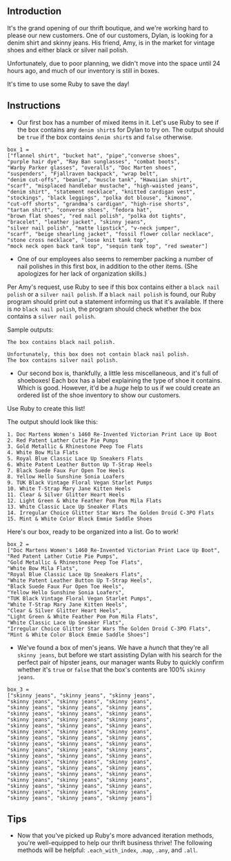 ## Introduction

It's the grand opening of our thrift boutique, and we're working hard to please our new customers. One of our customers, Dylan, is looking for a denim shirt and skinny jeans. His friend, Amy, is in the market for vintage shoes and either black or silver nail polish.

Unfortunately, due to poor planning, we didn't move into the space until 24 hours ago, and much of our inventory is still in boxes.

It's time to use some Ruby to save the day!

## Instructions

* Our first box has a number of mixed items in it. Let's use Ruby to see if the box contains any `denim shirt`s for Dylan to try on. The output should be `true` if the box contains `denim shirt`s and `false` otherwise.

```
box_1 =
["flannel shirt", "bucket hat", "pipe","converse shoes",
"purple hair dye", "Ray Ban sunglasses", "combat boots",
"Warby Parker glasses", "overalls", "Doc Marten shoes",
"suspenders", "Fjallraven backpack", "wrap belt",
"denim cut-offs", "beanie", "muscle tank", "Hawaiian shirt",
"scarf", "misplaced handlebar mustache", "high-waisted jeans",
"denim shirt", "statement necklace", "knitted cardigan vest",
"stockings", "black leggings", "polka dot blouse", "kimono",
"cut-off shorts", "grandma's cardigan", "high-rise shorts",
"tartan shirt", "converse shoes", "fedora hat",
"brown flat shoes", "red nail polish", "polka dot tights",
"bracelet", "leather jacket", "skinny jeans",
"silver nail polish", "matte lipstick", "v-neck jumper",
"scarf", "beige shearling jacket", "fossil flower collar necklace",
"stone cross necklace", "loose knit tank top",
"mock neck open back tank top", "sequin tank top", "red sweater"]
```

* One of our employees also seems to remember packing a number of nail polishes in this first box, in addition to the other items. (She apologizes for her lack of organization skills.)

Per Amy's request, use Ruby to see if this box contains either a `black nail polish` or a `silver nail polish`. If a `black nail polish` is found, our Ruby program should print out a statement informing us that it's available. If there is _no_ `black nail polish`, the program should check whether the box contains a `silver nail polish`.

Sample outputs:

```
The box contains black nail polish.
```

```
Unfortunately, this box does not contain black nail polish.
The box contains silver nail polish.
```

* Our second box is, thankfully, a little less miscellaneous, and it's full of shoeboxes! Each box has a label explaining the type of shoe it contains. Which is good. However, it'd be a _huge_ help to us if we could create an ordered list of the shoe inventory to show our customers.

Use Ruby to create this list!

The output should look like this:

```
1. Doc Martens Women's 1460 Re-Invented Victorian Print Lace Up Boot
2. Red Patent Lather Cutie Pie Pumps
3. Gold Metallic & Rhinestone Peep Toe Flats
4. White Bow Mila Flats
5. Royal Blue Classic Lace Up Sneakers Flats
6. White Patent Leather Button Up T-Strap Heels
7. Black Suede Faux Fur Open Toe Heels
8. Yellow Hello Sunshine Sonia Loafers
9. TUK Black Vintage Floral Vegan Starlet Pumps
10. White T-Strap Mary Jane Kitten Heels
11. Clear & Silver Glitter Heart Heels
12. Light Green & White Feather Pom Pom Mila Flats
13. White Classic Lace Up Sneaker Flats
14. Irregular Choice Glitter Star Wars The Golden Droid C-3PO Flats
15. Mint & White Color Block Emmie Saddle Shoes
```

Here's our box, ready to be organized into a list. Go to work!

```
box_2 =
["Doc Martens Women's 1460 Re-Invented Victorian Print Lace Up Boot",
"Red Patent Lather Cutie Pie Pumps",
"Gold Metallic & Rhinestone Peep Toe Flats",
"White Bow Mila Flats",
"Royal Blue Classic Lace Up Sneakers Flats",
"White Patent Leather Button Up T-Strap Heels",
"Black Suede Faux Fur Open Toe Heels",
"Yellow Hello Sunshine Sonia Loafers",
"TUK Black Vintage Floral Vegan Starlet Pumps",
"White T-Strap Mary Jane Kitten Heels",
"Clear & Silver Glitter Heart Heels",
"Light Green & White Feather Pom Pom Mila Flats",
"White Classic Lace Up Sneaker Flats",
"Irregular Choice Glitter Star Wars The Golden Droid C-3PO Flats",
"Mint & White Color Block Emmie Saddle Shoes"]
```

* We've found a box of men's jeans. We have a _hunch_ that they're all `skinny jeans`, but before we start assisting Dylan with his search for the perfect pair of hipster jeans, our manager wants Ruby to quickly confirm whether it's `true` or `false` that the box's contents are 100% `skinny jeans`.

```
box_3 =
["skinny jeans", "skinny jeans", "skinny jeans",
"skinny jeans", "skinny jeans", "skinny jeans",
"skinny jeans", "skinny jeans", "skinny jeans",
"skinny jeans", "skinny jeans", "skinny jeans",
"skinny jeans", "skinny jeans", "skinny jeans",
"skinny jeans", "skinny jeans", "skinny jeans",
"skinny jeans", "skinny jeans", "skinny jeans",
"skinny jeans", "skinny jeans", "skinny jeans",
"skinny jeans", "skinny jeans", "skinny jeans",
"skinny jeans", "skinny jeans", "skinny jeans",
"skinny jeans", "skinny jeans", "skinny jeans",
"skinny jeans", "skinny jeans", "skinny jeans",
"skinny jeans", "skinny jeans", "skinny jeans",
"skinny jeans", "skinny jeans", "skinny jeans",
"skinny jeans", "skinny jeans", "skinny jeans",
"skinny jeans", "skinny jeans", "skinny jeans",
"skinny jeans", "skinny jeans", "skinny jeans",
"skinny jeans", "skinny jeans", "skinny jeans"]
```

## Tips

* Now that you've picked up Ruby's more advanced iteration methods, you're well-equipped to help our thrift business thrive! The following methods will be helpful: `.each_with_index`, `.map`, `.any`, and `.all`.

